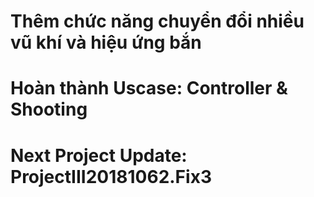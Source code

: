 # Thêm chức năng chuyển đổi nhiều vũ khí và hiệu ứng bắn
# Hoàn thành Uscase: Controller & Shooting
# Next Project Update: ProjectIII20181062.Fix3
